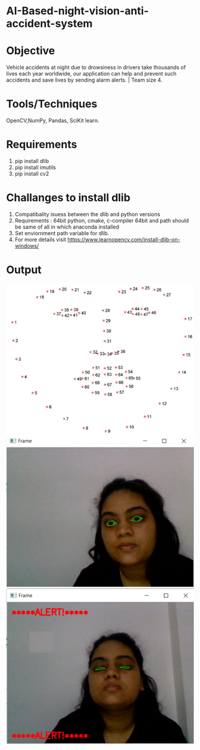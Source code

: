 # AI-Based-night-vision-anti-accident-system

# Objective
Vehicle accidents at night due to drowsiness in drivers take thousands of lives each year worldwide, our application can help and prevent such accidents and save lives by sending alarm alerts. | Team size 4.

# Tools/Techniques
OpenCV,NumPy, Pandas, SciKit learn.

# Requirements
1. pip install dlib
2. pip install imutils
3. pip install cv2

# Challanges to install dlib
1. Compatibality isuess between the dlib and python versions 
2. Requirements : 64bit python, cmake, c-compiler 64bit and path should be same of all in which anaconda installed
4. Set enviornment path variable for dlib.
3. For more details visit https://www.learnopencv.com/install-dlib-on-windows/

# Output
![casesLines](./Visuals/facial_landmark.jpg)
![casesLines](./Visuals/input.PNG)
![casesLines](./Visuals/output.PNG)
